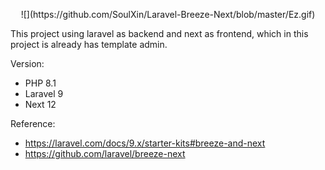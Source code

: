 <p style="text-align:center">
  ![](https://github.com/SoulXin/Laravel-Breeze-Next/blob/master/Ez.gif)
</p>

This project using laravel as backend and next as frontend, which in this project is already has template admin.

Version:
- PHP 8.1
- Laravel 9
- Next 12

Reference:
- https://laravel.com/docs/9.x/starter-kits#breeze-and-next
- https://github.com/laravel/breeze-next
